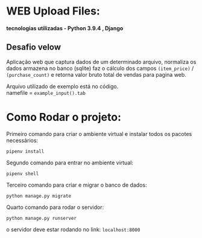 # WEB Upload Files:

#### tecnologias utilizadas - Python 3.9.4 , Django

## Desafio velow ##
Aplicação web que captura dados de um determinado arquivo, normaliza os dados armazena no banco (sqlite) faz o cálculo dos campos `(item_price)` / `(purchase_count)` e retorna valor bruto total de vendas para pagina web.


Arquivo utilizado de exemplo está no código.   
namefile = `example_input().tab` 



# Como Rodar o projeto:

Primeiro comando para criar o ambiente virtual e instalar todos os pacotes necessários:

`pipenv install`

Segundo comando para entrar no ambiente virtual:

`pipenv shell`

Terceiro comando para criar e migrar o banco de dados:

`python manage.py migrate`

Quarto comando para rodar o servidor:

`python manage.py runserver`

o servidor deve estar rodando no link: `localhost:8000`
